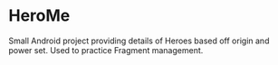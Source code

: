 # HeroMe
Small Android project providing details of Heroes based off origin and power set. Used to practice Fragment management.
